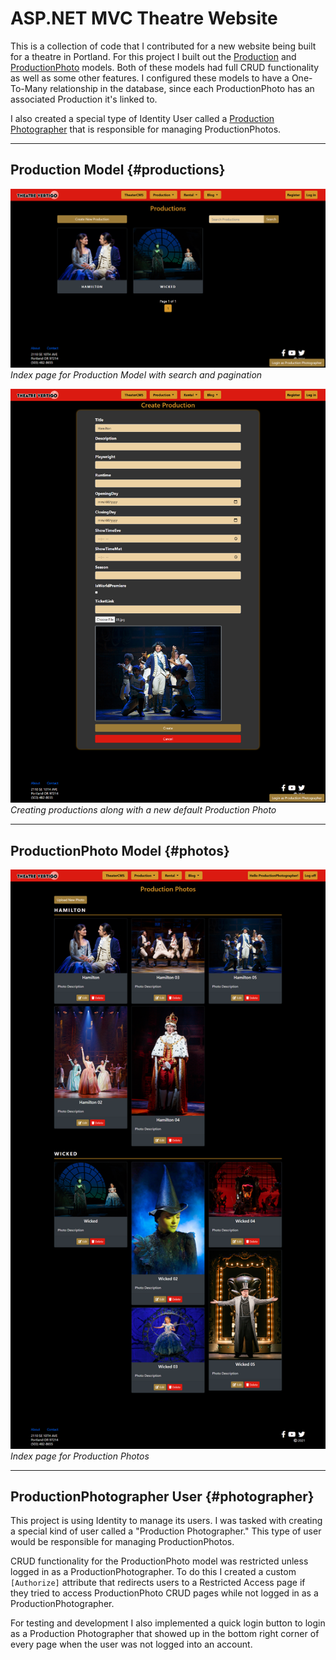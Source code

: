 # ASP.NET MVC Theatre Website
This is a collection of code that I contributed for a new website being built for a theatre in Portland.  For this project I built out the [Production](#productions) and [ProductionPhoto](#photos) models.  Both of these models had full CRUD functionality as well as some other features.  I configured these models to have a One-To-Many relationship in the database, since each ProductionPhoto has an associated Production it's linked to.

I also created a special type of Identity User called a [Production Photographer](#photographer) that is responsible for managing ProductionPhotos.

---
## Production Model {#productions}
![Production Index](production-index.png)
*Index page for Production Model with search and pagination*

![Production Create](production-create.png)
*Creating productions along with a new default Production Photo*

---
## ProductionPhoto Model {#photos}
![Production Photo Index](photos-index.png)
*Index page for Production Photos*



---
## ProductionPhotographer User {#photographer}
This project is using Identity to manage its users. I was tasked with creating a special kind of user called a "Production Photographer." This type of user would be responsible for managing ProductionPhotos.

CRUD functionality for the ProductionPhoto model was restricted unless logged in as a ProductionPhotographer. To do this I created a custom `[Authorize]` attribute that redirects users to a Restricted Access page if they tried to access ProductionPhoto CRUD pages while not logged in as a ProductionPhotographer.

For testing and development I also implemented a quick login button to login as a Production Photographer that showed up in the bottom right corner of every page when the user was not logged into an account.  